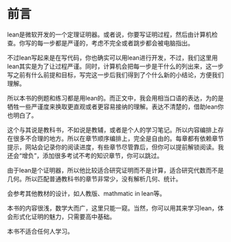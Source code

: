 # 前言

lean是微软开发的一个定理证明器。或者说，你要写证明过程，然后由计算机检查。你写的每一步都是严谨的，考虑不完全或者跳步都会被电脑指出。

不过lean写起来是在写代码，你也确实可以用lean进行开发，不过，我们这里用lean其实是为了让过程严谨。同时，计算机会把每一步是干什么的列出来，这一步写之前有什么前提和目标，写完这一步后我们得到了个什么新的小结论，方便我们理解。

所以本书的例题和练习都是用lean的。而正文中，我会用相当口语的表达，为的是牺牲一些严谨度来换取更直观或者更容易接纳的理解。表达不清楚的，借助lean你也明白了。

这个与其说是教科书，不如说是教辅，或者是个人的学习笔记。所以内容编排上存在很多不合理的地方。所以在章节顺序编排上，完全是自由的。每章都有依赖章节提示，网站会记录你的阅读进度，有些章节尽管靠后，但你可以提前解锁阅读。我还会“增负”，添加很多考试不考的知识章节，你可以跳过。

由于lean是个证明器，所以他比较适合研究证明而不是计算，适合研究代数而不是几何。所以匹配普通教科书的章节非常少，没有解析几何、统计。

会参考其他教材的设计，如人教版、mathmatic in lean等。

本书的内容很浅，数学大而广，这里只能一窥。当然，你可以用其来学习lean，体会形式化证明的魅力，只需要高中基础。

本书不适合任何人学习。
